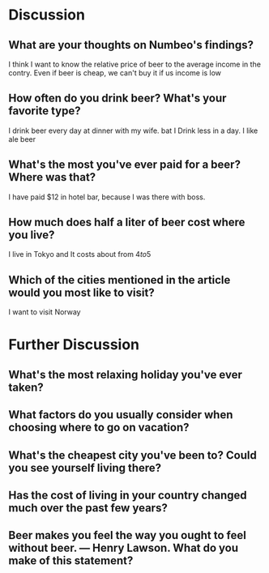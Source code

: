 # Discussion
## What are your thoughts on Numbeo's findings?
I think I want to know the relative price of beer to the average income in the contry.
Even if beer is cheap, we can't buy it if us income is low
## How often do you drink beer? What's your favorite type?
I drink beer every day at dinner with my wife. 
bat I Drink less in a day.
I like ale beer
## What's the most you've ever paid for a beer? Where was that?
I have paid $12 in hotel bar, because I was there with boss.
## How much does half a liter of beer cost where you live?
I live in Tokyo and It costs about from $4 to 5$
## Which of the cities mentioned in the article would you most like to visit?
I want to visit Norway
# Further Discussion
## What's the most relaxing holiday you've ever taken?
## What factors do you usually consider when choosing where to go on vacation?
## What's the cheapest city you've been to? Could you see yourself living there?
## Has the cost of living in your country changed much over the past few years?
## Beer makes you feel the way you ought to feel without beer. — Henry Lawson. What do you make of this statement?